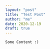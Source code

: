 ```yaml
---
layout: "post"
title: "Test Post"
author: "me"
date: 2020-12-19
draft: true
---
```



```Some Content :) ```